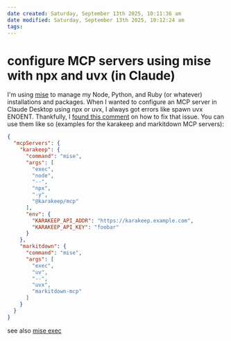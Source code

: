 ```yaml
---
date created: Saturday, September 13th 2025, 10:11:36 am
date modified: Saturday, September 13th 2025, 10:12:24 am
tags: 
---
```


# configure MCP servers using mise with npx and uvx (in Claude)

I'm using [mise](https://mise.jdx.dev) to manage my Node, Python, and Ruby (or whatever) installations and packages. When I wanted to configure an MCP server in Claude Desktop using npx or uvx, I always got errors like spawn uvx ENOENT. Thankfully, I [found this comment](https://github.com/modelcontextprotocol/servers/issues/64#issuecomment-2996989591) on how to fix that issue. You can use them like so (examples for the karakeep and markitdown MCP servers):

```json
{
  "mcpServers": {
    "karakeep": {
      "command": "mise",
      "args": [
        "exec",
        "node",
        "--",
        "npx",
        "-y",
        "@karakeep/mcp"
      ],
      "env": {
        "KARAKEEP_API_ADDR": "https://karakeep.example.com",
        "KARAKEEP_API_KEY": "foobar"
      }
    },
    "markitdown": {
      "command": "mise",
      "args": [
        "exec",
        "uv",
        "--",
        "uvx",
        "markitdown-mcp"
      ]
    }
  }
}
```

see also [mise exec](https://mise.jdx.dev/cli/exec.html)
